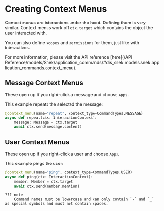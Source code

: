 # Creating Context Menus

Context menus are interactions under the hood. Defining them is very similar.
Context menus work off `ctx.target` which contains the object the user interacted with.

You can also define `scopes` and `permissions` for them, just like with interactions.

For more information, please visit the API reference [here](/API Reference/models/Snek/application_commands/#dis_snek.models.snek.application_commands.context_menu).

## Message Context Menus

These open up if you right-click a message and choose `Apps`.

This example repeats the selected the message:

```python
@context_menu(name="repeat", context_type=CommandTypes.MESSAGE)
async def repeat(ctx: InteractionContext):
    message: Message = ctx.target
    await ctx.send(message.content)
```

## User Context Menus

These open up if you right-click a user and choose `Apps`.

This example pings the user:

```python
@context_menu(name="ping", context_type=CommandTypes.USER)
async def ping(ctx: InteractionContext):
    member: Member = ctx.target
    await ctx.send(member.mention)
```
    ??? note
        Command names must be lowercase and can only contain `-` and `_` as special symbols and must not contain spaces.
